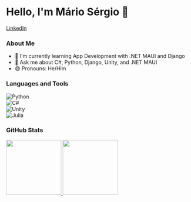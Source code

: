 # Hello, I'm Mário Sérgio 👋  
[LinkedIn](https://linkedin.com/in/mario-sergio-maduro-santana-031167270)

### About Me  
- 🌱 I'm currently learning App Development with .NET MAUI and Django  
- 💬 Ask me about C#, Python, Django, Unity, and .NET MAUI  
- 😄 Pronouns: He/Him  

### Languages and Tools  
![Python](https://img.shields.io/badge/-Python-3776AB?style=flat-square&logo=python&logoColor=white)  
![C#](https://img.shields.io/badge/-C%23-239120?style=flat-square&logo=c-sharp&logoColor=white)  
![Unity](https://img.shields.io/badge/Unity-100000?style=flat&logo=unity&logoColor=white)  
![Julia](https://img.shields.io/badge/Julia-9558B2?style=flat&logo=julia&logoColor=white)  

### GitHub Stats  
<div>  
<a href="https://github.com/thigs0">  
<img loading="lazy" height="150em" src="https://github-readme-stats.vercel.app/api/top-langs/?username=Mario200212&layout=compact&langs_count=7&theme=dracula"/>  
<img loading="lazy" height="150em" src="https://github-readme-stats.vercel.app/api?username=Mario200212&show_icons=true&theme=dracula&count_private=true"/>  
</div>
